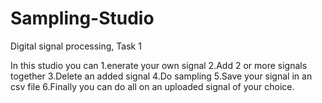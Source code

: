 # Sampling-Studio
Digital signal processing, Task 1

In this studio you can 
  1.enerate your own signal
  2.Add 2 or more signals together 
  3.Delete an added signal 
  4.Do sampling
  5.Save your signal in an csv file
  6.Finally you can do all on an uploaded signal of your choice.

